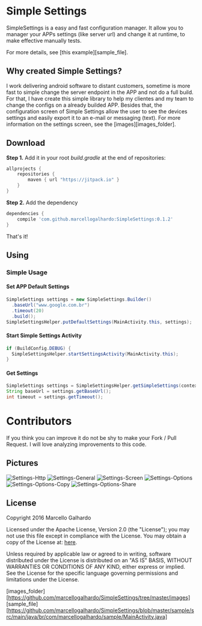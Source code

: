 # Simple Settings
SimpleSettings is a easy and fast configuration manager. It allow you to manager your APPs settings (like server url) and change it at runtime, to make effective manually tests.

For more details, see [this example][sample_file].

## Why created Simple Settings?
I work delivering android software to distant customers, sometime is more fast to simple change the server endpoint in the APP and not do a full build. For that, I have create this simple library to help my clientes and my team to change the configs on a already builded APP. Besides that, the configuration screen of Simple Settings allow the user to see the devices settings and easily export it to an e-mail or messaging (text). For more information on the settings screen, see the [images][images_folder].

## Download
**Step 1.** Add it in your root *build.gradle* at the end of repositories:
```gradle
allprojects {
	repositories {
		maven { url "https://jitpack.io" }
	}
}
```
**Step 2.** Add the dependency
```gradle
dependencies {
	compile 'com.github.marcellogalhardo:SimpleSettings:0.1.2'
}
```
That's it!

## Using

### Simple Usage

#### Set APP Default Settings
```java
SimpleSettings settings = new SimpleSettings.Builder()
  .baseUrl("www.google.com.br")
  .timeout(20)
  .build();
SimpleSettingsHelper.putDefaultSettings(MainActivity.this, settings);
```

#### Start Simple Settings Activity
```java
if (BuildConfig.DEBUG) {
  SimpleSettingsHelper.startSettingsActivity(MainActivity.this);
}
```

#### Get Settings
```java
SimpleSettings settings = SimpleSettingsHelper.getSimpleSettings(context);
String baseUrl = settings.getBaseUrl();
int timeout = settings.getTimeout();
```

# Contributors
If you think you can improve it do not be shy to make your Fork / Pull Request. I will love analyzing improvements to this code.

## Pictures
![Settings-Http](https://github.com/marcellogalhardo/SimpleSettings/blob/master/images/settings-http.png)
![Settings-General](https://github.com/marcellogalhardo/SimpleSettings/blob/master/images/settings-general.png)
![Settings-Screen](https://github.com/marcellogalhardo/SimpleSettings/blob/master/images/settings-screen.png)
![Settings-Options](https://github.com/marcellogalhardo/SimpleSettings/blob/master/images/settings-options.png)
![Settings-Options-Copy](https://github.com/marcellogalhardo/SimpleSettings/blob/master/images/settings-options-copy.png)
![Settings-Options-Share](https://github.com/marcellogalhardo/SimpleSettings/blob/master/images/settings-options-share.png)

## License
Copyright 2016 Marcello Galhardo

Licensed under the Apache License, Version 2.0 (the "License"); you may not use this file except in compliance with the License.
You may obtain a copy of the License at: [here](http://www.apache.org/licenses/LICENSE-2.0).

Unless required by applicable law or agreed to in writing, software distributed under the License is distributed on an "AS IS" BASIS,
WITHOUT WARRANTIES OR CONDITIONS OF ANY KIND, either express or implied. See the License for the specific language governing permissions and limitations under the License.

[images_folder][https://github.com/marcellogalhardo/SimpleSettings/tree/master/images]
[sample_file][https://github.com/marcellogalhardo/SimpleSettings/blob/master/sample/src/main/java/br/com/marcellogalhardo/sample/MainActivity.java]
